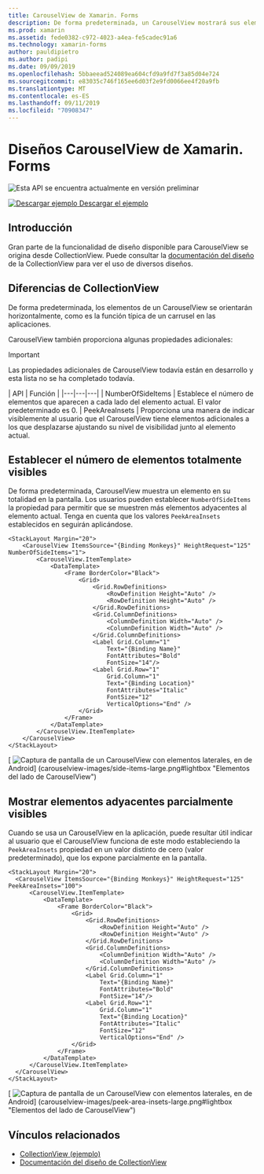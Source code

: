 ```yaml
---
title: CarouselView de Xamarin. Forms
description: De forma predeterminada, un CarouselView mostrará sus elementos en una lista horizontal. Sin embargo, también tiene acceso a los mismos diseños como CollectionView, incluida una orientación vertical.
ms.prod: xamarin
ms.assetid: fede0382-c972-4023-a4ea-fe5cadec91a6
ms.technology: xamarin-forms
author: pauldipietro
ms.author: padipi
ms.date: 09/09/2019
ms.openlocfilehash: 5bbaeead524089ea604cfd9a9fd7f3a85d04e724
ms.sourcegitcommit: e83035c746f165ee6d03f2e9fd0066ee4f20a9fb
ms.translationtype: MT
ms.contentlocale: es-ES
ms.lasthandoff: 09/11/2019
ms.locfileid: "70908347"
---
```

# <a name="xamarinforms-carouselview-layouts"></a>Diseños CarouselView de Xamarin. Forms

![](~/media/shared/preview.png "Esta API se encuentra actualmente en versión preliminar")

[![Descargar ejemplo](~/media/shared/download.png) Descargar el ejemplo](https://github.com/xamarin/xamarin-forms-samples/tree/master/UserInterface/CarouselViewDemos/)

## <a name="introduction"></a>Introducción

Gran parte de la funcionalidad de diseño disponible para CarouselView se origina desde CollectionView. Puede consultar la [documentación del diseño](../collectionview/layout.md) de la CollectionView para ver el uso de diversos diseños.

## <a name="differences-from-collectionview"></a>Diferencias de CollectionView

De forma predeterminada, los elementos de un CarouselView se orientarán horizontalmente, como es la función típica de un carrusel en las aplicaciones.

CarouselView también proporciona algunas propiedades adicionales:

> [!IMPORTANT]
> Las propiedades adicionales de CarouselView todavía están en desarrollo y esta lista no se ha completado todavía.

| API | Función |
|---|---|---|
| NumberOfSideItems | Establece el número de elementos que aparecen a cada lado del elemento actual. El valor predeterminado es 0.
| PeekAreaInsets | Proporciona una manera de indicar visiblemente al usuario que el CarouselView tiene elementos adicionales a los que desplazarse ajustando su nivel de visibilidad junto al elemento actual.

## <a name="setting-the-number-of-fully-visible-items"></a>Establecer el número de elementos totalmente visibles

De forma predeterminada, CarouselView muestra un elemento en su totalidad en la pantalla. Los usuarios pueden establecer `NumberOfSideItems` la propiedad para permitir que se muestren más elementos adyacentes al elemento actual. Tenga en cuenta que los valores `PeekAreaInsets` establecidos en seguirán aplicándose.

```xaml
<StackLayout Margin="20">
    <CarouselView ItemsSource="{Binding Monkeys}" HeightRequest="125" NumberOfSideItems="1">
        <CarouselView.ItemTemplate>
            <DataTemplate>
                <Frame BorderColor="Black">
                    <Grid>
                        <Grid.RowDefinitions>
                            <RowDefinition Height="Auto" />
                            <RowDefinition Height="Auto" />
                        </Grid.RowDefinitions>
                        <Grid.ColumnDefinitions>
                            <ColumnDefinition Width="Auto" />
                            <ColumnDefinition Width="Auto" />
                        </Grid.ColumnDefinitions>
                        <Label Grid.Column="1"
                            Text="{Binding Name}"
                            FontAttributes="Bold"
                            FontSize="14"/>
                        <Label Grid.Row="1"
                            Grid.Column="1"
                            Text="{Binding Location}"
                            FontAttributes="Italic"
                            FontSize="12"
                            VerticalOptions="End" />
                    </Grid>
                </Frame>
            </DataTemplate>
        </CarouselView.ItemTemplate>
    </CarouselView>
</StackLayout>
```

[ ![Captura de pantalla de un CarouselView con elementos laterales, en](carouselview-images/side-items.png "elementos del lado CarouselView") de Android] (carouselview-images/side-items-large.png#lightbox "Elementos del lado de CarouselView")

## <a name="making-adjacent-items-partially-visible"></a>Mostrar elementos adyacentes parcialmente visibles

Cuando se usa un CarouselView en la aplicación, puede resultar útil indicar al usuario que el CarouselView funciona de este modo estableciendo la `PeekAreaInsets` propiedad en un valor distinto de cero (valor predeterminado), que los expone parcialmente en la pantalla.

```xaml
<StackLayout Margin="20">
  <CarouselView ItemsSource="{Binding Monkeys}" HeightRequest="125" PeekAreaInsets="100">
      <CarouselView.ItemTemplate>
          <DataTemplate>
              <Frame BorderColor="Black">
                  <Grid>
                      <Grid.RowDefinitions>
                          <RowDefinition Height="Auto" />
                          <RowDefinition Height="Auto" />
                      </Grid.RowDefinitions>
                      <Grid.ColumnDefinitions>
                          <ColumnDefinition Width="Auto" />
                          <ColumnDefinition Width="Auto" />
                      </Grid.ColumnDefinitions>
                      <Label Grid.Column="1"
                          Text="{Binding Name}"
                          FontAttributes="Bold"
                          FontSize="14"/>
                      <Label Grid.Row="1"
                          Grid.Column="1"
                          Text="{Binding Location}"
                          FontAttributes="Italic"
                          FontSize="12"
                          VerticalOptions="End" />
                  </Grid>
              </Frame>
          </DataTemplate>
      </CarouselView.ItemTemplate>
  </CarouselView>
</StackLayout>
```

[ ![Captura de pantalla de un CarouselView con elementos laterales, en](carouselview-images/peek-area-insets.png "elementos del lado CarouselView") de Android] (carouselview-images/peek-area-insets-large.png#lightbox "Elementos del lado de CarouselView")

## <a name="related-links"></a>Vínculos relacionados

- [CollectionView (ejemplo)](https://github.com/xamarin/xamarin-forms-samples/tree/master/UserInterface/CarouselViewDemos/)
- [Documentación del diseño de CollectionView](../collectionview/layout.md)
